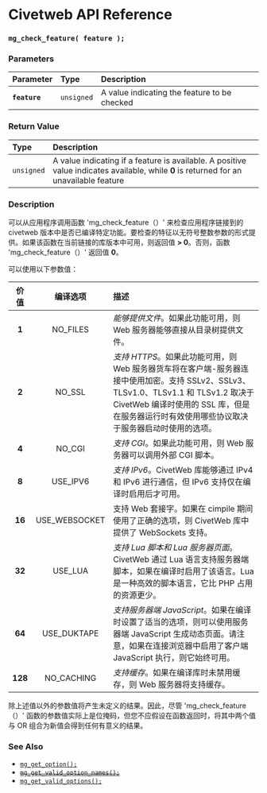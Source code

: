 # Civetweb API Reference

### `mg_check_feature( feature );`

### Parameters

| Parameter | Type | Description |
| :--- | :--- | :--- |
|**`feature`**|`unsigned`| A value indicating the feature to be checked |

### Return Value

| Type | Description |
| :--- | :--- |
|`unsigned`| A value indicating if a feature is available. A positive value indicates available, while **0** is returned for an unavailable feature |

### Description

可以从应用程序调用函数 'mg_check_feature（）' 来检查应用程序链接到的 civetweb 版本中是否已编译特定功能。要检查的特征以无符号整数参数的形式提供。如果该函数在当前链接的库版本中可用，则返回值 **> 0**。否则，函数 'mg_check_feature（）' 返回值 **0**。

可以使用以下参数值：

|价值 |编译选项 |描述 |
|:---: |:---: |:--- |
|**1** |NO_FILES |*能够提供文件*。如果此功能可用，则 Web 服务器能够直接从目录树提供文件。|
|**2** |NO_SSL |*支持 HTTPS*。如果此功能可用，则 Web 服务器货车将在客户端-服务器连接中使用加密。支持 SSLv2、SSLv3、TLSv1.0、TLSv1.1 和 TLSv1.2 取决于 CivetWeb 编译时使用的 SSL 库，但是在服务器运行时有效使用哪些协议取决于服务器启动时使用的选项。|
|**4** |NO_CGI |*支持 CGI*。如果此功能可用，则 Web 服务器可以调用外部 CGI 脚本。|
|**8** |USE_IPV6 |*支持 IPv6*。CivetWeb 库能够通过 IPv4 和 IPv6 进行通信，但 IPv6 支持仅在编译时启用后才可用。|
|**16** |USE_WEBSOCKET |支持 Web 套接字。如果在 cimpile 期间使用了正确的选项，则 CivetWeb 库中提供了 WebSockets 支持。|
|**32** |USE_LUA |*支持 Lua 脚本和 Lua 服务器页面*。CivetWeb 通过 Lua 语言支持服务器端脚本，如果在编译时启用了该语言。Lua 是一种高效的脚本语言，它比 PHP 占用的资源更少。|
|**64** |USE_DUKTAPE |*支持服务器端 JavaScript*。如果在编译时设置了适当的选项，则可以使用服务器端 JavaScript 生成动态页面。请注意，如果在连接浏览器中启用了客户端 JavaScript 执行，则它始终可用。|
|**128** |NO_CACHING |*支持缓存*。如果在编译库时未禁用缓存，则 Web 服务器将支持缓存。|

除上述值以外的参数值将产生未定义的结果。因此，尽管 'mg_check_feature（）' 函数的参数值实际上是位掩码，但您不应假设在函数返回时，将其中两个值与 OR 组合为新值会得到任何有意义的结果。
### See Also

* [`mg_get_option();`](mg_get_option.md)
* [~~`mg_get_valid_option_names();`~~](mg_get_valid_option_names.md)
* [`mg_get_valid_options();`](mg_get_valid_options.md)
